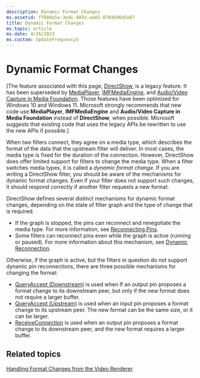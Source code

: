 ```yaml
---
description: Dynamic Format Changes
ms.assetid: ff60de5a-3edc-405d-aa02-8704b96d5e87
title: Dynamic Format Changes
ms.topic: article
ms.date: 4/26/2023
ms.custom: UpdateFrequency5
---
```


# Dynamic Format Changes

\[The feature associated with this page, [DirectShow](/windows/win32/directshow/directshow), is a legacy feature. It has been superseded by [MediaPlayer](/uwp/api/Windows.Media.Playback.MediaPlayer), [IMFMediaEngine](/windows/win32/api/mfmediaengine/nn-mfmediaengine-imfmediaengine), and [Audio/Video Capture in Media Foundation](windows/win32/medfound/audio-video-capture-in-media-foundation). Those features have been optimized for Windows 10 and Windows 11. Microsoft strongly recommends that new code use **MediaPlayer**, **IMFMediaEngine** and **Audio/Video Capture in Media Foundation** instead of **DirectShow**, when possible. Microsoft suggests that existing code that uses the legacy APIs be rewritten to use the new APIs if possible.\]

When two filters connect, they agree on a media type, which describes the format of the data that the upstream filter will deliver. In most cases, the media type is fixed for the duration of the connection. However, DirectShow does offer limited support for filters to change the media type. When a filter switches media types, it is called a *dynamic format change*. If you are writing a DirectShow filter, you should be aware of the mechanisms for dynamic format changes. Even if your filter does not support such changes, it should respond correctly if another filter requests a new format.

DirectShow defines several distinct mechanisms for dynamic format changes, depending on the state of filter graph and the type of change that is required.

-   If the graph is stopped, the pins can reconnect and renegotiate the media type. For more information, see [Reconnecting Pins](reconnecting-pins.md).
-   Some filters can reconnect pins even while the graph is active (running or paused). For more information about this mechanism, see [Dynamic Reconnection](dynamic-reconnection.md).

Otherwise, if the graph is active, but the filters in question do not support dynamic pin reconnections, there are three possible mechanisms for changing the format:

-   [QueryAccept (Downstream)](queryaccept--downstream.md) is used when If an output pin proposes a format change to its downstream peer, but only if the new format does not require a larger buffer.
-   [QueryAccept (Upstream)](queryaccept--upstream.md) is used when an input pin proposes a format change to its upstream peer. The new format can be the same size, or it can be larger.
-   [ReceiveConnection](receiveconnection.md) is used when an output pin proposes a format change to its downstream peer, and the new format requires a larger buffer.

## Related topics

<dl> <dt>

[Handling Format Changes from the Video Renderer](handling-format-changes-from-the-video-renderer.md)
</dt> </dl>

 

 



